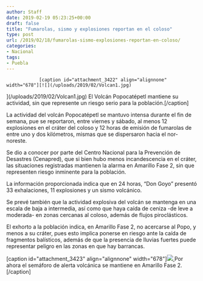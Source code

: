 ```yaml
---
author: Staff
date: 2019-02-19 05:23:25+00:00
draft: false
title: "Fumarolas, sismo y explosiones reportan en el coloso"
type: post
url: /2019/02/18/fumarolas-sismo-explosiones-reportan-en-coloso/
categories:
- Nacional
tags:
- Puebla
---
```



				[caption id="attachment_3422" align="alignnone" width="678"][![](/uploads/2019/02/Volcan1.jpg)
](/uploads/2019/02/Volcan1.jpg) El Volcán Popocatépetl mantiene su actividad, sin que represente un riesgo serio para la población.[/caption]

La actividad del volcán Popocatépetl se mantuvo intensa durante el fin de semana, pue se reportaron, entre viernes y sábado, al menos 12 explosiones en el cráter del coloso y 12 horas de emisión de fumarolas de entre uno y dos kilómetros, mismas que se dispersaron hacia el nor-noreste.

Se dio a conocer por parte del Centro Nacional para la Prevención de Desastres (Cenapred), que si bien hubo menos incandescencia en el cráter, las situaciones registradas mantienen la alarma en Amarillo Fase 2, sin que representen riesgo inminente para la población.

La información proporcionada indica que en 24 horas, “Don Goyo” presentó 33 exhalaciones, 11 explosiones y un sismo volcánico.

Se prevé también que la actividad explosiva del volcán se mantenga en una escala de baja a intermedia, así como que haya caída de ceniza -de leve a moderada- en zonas cercanas al coloso, además de flujos piroclásticos.

El exhorto a la población indica, en Amarillo Fase 2, no acercarse al Popo, y menos a su cráter, pues esto implica ponerse en riesgo ante la caída de fragmentos balísticos, además de que la presencia de lluvias fuertes puede representar peligro en las zonas en que hay barrancas.

[caption id="attachment_3423" align="alignnone" width="678"][![](/uploads/2019/02/Volcan2.jpg)
](/uploads/2019/02/Volcan2.jpg) Por ahora el semáforo de alerta volcánica se mantiene en Amarillo Fase 2.[/caption]

		
